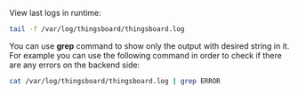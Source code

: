 View last logs in runtime:
 
```bash
tail -f /var/log/thingsboard/thingsboard.log
```

You can use <b>grep</b> command to show only the output with desired string in it. 
For example you can use the following command in order to check if there are any errors on the backend side:

```bash
cat /var/log/thingsboard/thingsboard.log | grep ERROR
```